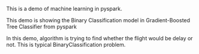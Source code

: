 This is a demo of machine learning in pyspark.

This demo is showing the Binary Classification model in Gradient-Boosted Tree Classifier from pyspark

In this demo, algorithm is trying to find whether the flight would be delay or not.
This is typical BinaryClassification problem.
 
